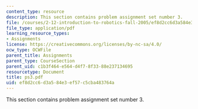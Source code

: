 ```yaml
---
content_type: resource
description: This section contains problem assignment set number 3.
file: /courses/2-12-introduction-to-robotics-fall-2005/ef8d2cc6d3a584e3ef57c5cba483764a_ps3.pdf
file_type: application/pdf
learning_resource_types:
- Assignments
license: https://creativecommons.org/licenses/by-nc-sa/4.0/
ocw_type: OCWFile
parent_title: Assignments
parent_type: CourseSection
parent_uid: c1b3f464-e564-d4f7-8f33-88e237134695
resourcetype: Document
title: ps3.pdf
uid: ef8d2cc6-d3a5-84e3-ef57-c5cba483764a
---
```

This section contains problem assignment set number 3.